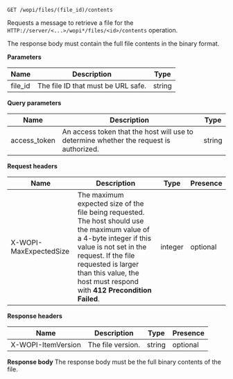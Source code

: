 `GET /wopi/files/(file_id)/contents`

Requests a message to retrieve a file for the `HTTP://server/<...>/wopi*/files/<id>/contents` operation.

The response body must contain the full file contents in the binary format.

**Parameters**

| Name     | Description                        | Type   |
| -------- | ---------------------------------- | ------ |
| file\_id | The file ID that must be URL safe. | string |

**Query parameters**

| Name          | Description                                                                            | Type   |
| ------------- | -------------------------------------------------------------------------------------- | ------ |
| access\_token | An access token that the host will use to determine whether the request is authorized. | string |

**Request headers**

| Name                   | Description                                                                                                                                                                                                                                                        | Type    | Presence |
| ---------------------- | ------------------------------------------------------------------------------------------------------------------------------------------------------------------------------------------------------------------------------------------------------------------ | ------- | -------- |
| X-WOPI-MaxExpectedSize | The maximum expected size of the file being requested. The host should use the maximum value of a 4-byte integer if this value is not set in the request. If the file requested is larger than this value, the host must respond with **412 Precondition Failed**. | integer | optional |

**Response headers**

| Name               | Description       | Type   | Presence |
| ------------------ | ----------------- | ------ | -------- |
| X-WOPI-ItemVersion | The file version. | string | optional |

**Response body**
The response body must be the full binary contents of the file.
